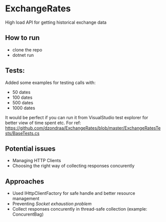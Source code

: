 # ExchangeRates
High load API for getting historical exchange data

## How to run
- clone the repo
- dotnet run
## Tests:
Added some examples for testing calls with:
- 50 dates
- 100 dates
- 500 dates
- 1000 dates

It would be perfect if you can run it from VisualStudio test explorer for better view of time spent etc.
For ref: https://github.com/dzondraa/ExchangeRates/blob/master/ExchangeRatesTests/BaseTests.cs
## Potential issues
- Managing HTTP Clients
- Choosing the right way of collecting responses concurently

## Approaches
- Used IHttpClientFactory for safe handle and better resource management
- Preventing _Socket exhaustion problem_
- Collect responses concurently in thread-safe collection (example: ConcurentBag<T>)
